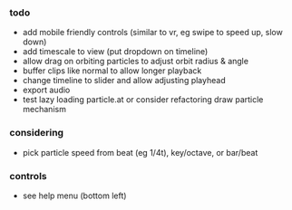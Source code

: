 ### todo
- add mobile friendly controls (similar to vr, eg swipe to speed up, slow down)
- add timescale to view (put dropdown on timeline)
- allow drag on orbiting particles to adjust orbit radius & angle
- buffer clips like normal to allow longer playback
- change timeline to slider and allow adjusting playhead
- export audio
- test lazy loading particle.at or consider refactoring draw particle mechanism

### considering
- pick particle speed from beat (eg 1/4t), key/octave, or bar/beat

### controls
- see help menu (bottom left)
